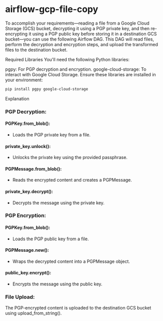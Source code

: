 # airflow-gcp-file-copy

To accomplish your requirements—reading a file from a Google Cloud Storage (GCS) bucket, decrypting it using a PGP private key, and then re-encrypting it using a PGP public key before storing it in a destination GCS bucket—you can use the following Airflow DAG. This DAG will read files, perform the decryption and encryption steps, and upload the transformed files to the destination bucket.

Required Libraries
You'll need the following Python libraries:

pgpy: For PGP decryption and encryption.
google-cloud-storage: To interact with Google Cloud Storage.
Ensure these libraries are installed in your environment:

```bash
pip install pgpy google-cloud-storage
```

Explanation
### PGP Decryption:
  #### PGPKey.from_blob(): 
  * Loads the PGP private key from a file.
  #### private_key.unlock(): 
  * Unlocks the private key using the provided passphrase.
  #### PGPMessage.from_blob(): 
  * Reads the encrypted content and creates a PGPMessage.
  #### private_key.decrypt(): 
  * Decrypts the message using the private key.
  
### PGP Encryption:
  #### PGPKey.from_blob(): 
  * Loads the PGP public key from a file.
  #### PGPMessage.new(): 
  * Wraps the decrypted content into a PGPMessage object.
  #### public_key.encrypt(): 
  * Encrypts the message using the public key.
### File Upload:
  The PGP-encrypted content is uploaded to the destination GCS bucket using upload_from_string().
